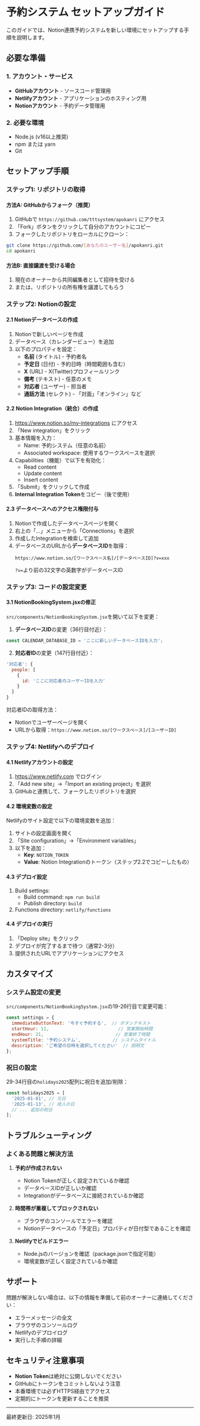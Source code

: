 # 予約システム セットアップガイド

このガイドでは、Notion連携予約システムを新しい環境にセットアップする手順を説明します。

## 必要な準備

### 1. アカウント・サービス
- **GitHubアカウント** - ソースコード管理用
- **Netlifyアカウント** - アプリケーションのホスティング用
- **Notionアカウント** - 予約データ管理用

### 2. 必要な環境
- Node.js (v16以上推奨)
- npm または yarn
- Git

## セットアップ手順

### ステップ1: リポジトリの取得

#### 方法A: GitHubからフォーク（推奨）
1. GitHubで `https://github.com/tttsystem/apokanri` にアクセス
2. 「Fork」ボタンをクリックして自分のアカウントにコピー
3. フォークしたリポジトリをローカルにクローン：
```bash
git clone https://github.com/[あなたのユーザー名]/apokanri.git
cd apokanri
```

#### 方法B: 直接譲渡を受ける場合
1. 現在のオーナーから共同編集者として招待を受ける
2. または、リポジトリの所有権を譲渡してもらう

### ステップ2: Notionの設定

#### 2.1 Notionデータベースの作成
1. Notionで新しいページを作成
2. データベース（カレンダービュー）を追加
3. 以下のプロパティを設定：
   - **名前** (タイトル) - 予約者名
   - **予定日** (日付) - 予約日時（時間範囲も含む）
   - **X** (URL) - X(Twitter)プロフィールリンク
   - **備考** (テキスト) - 任意のメモ
   - **対応者** (ユーザー) - 担当者
   - **通話方法** (セレクト) - 「対面」「オンライン」など

#### 2.2 Notion Integration（統合）の作成
1. https://www.notion.so/my-integrations にアクセス
2. 「New integration」をクリック
3. 基本情報を入力：
   - Name: 予約システム（任意の名前）
   - Associated workspace: 使用するワークスペースを選択
4. Capabilities（機能）で以下を有効化：
   - Read content
   - Update content
   - Insert content
5. 「Submit」をクリックして作成
6. **Internal Integration Token**をコピー（後で使用）

#### 2.3 データベースへのアクセス権限付与
1. Notionで作成したデータベースページを開く
2. 右上の「...」メニューから「Connections」を選択
3. 作成したIntegrationを検索して追加
4. データベースのURLから**データベースID**を取得：
   ```
   https://www.notion.so/[ワークスペース名]/[データベースID]?v=xxx
   ```
   `?v=`より前の32文字の英数字がデータベースID

### ステップ3: コードの設定変更

#### 3.1 NotionBookingSystem.jsxの修正
`src/components/NotionBookingSystem.jsx`を開いて以下を変更：

1. **データベースID**の変更（36行目付近）：
```javascript
const CALENDAR_DATABASE_ID = 'ここに新しいデータベースIDを入力';
```

2. **対応者ID**の変更（147行目付近）：
```javascript
'対応者': {
  people: [
    {
      id: 'ここに対応者のユーザーIDを入力'
    }
  ]
}
```

対応者IDの取得方法：
- Notionでユーザーページを開く
- URLから取得：`https://www.notion.so/[ワークスペース]/[ユーザーID]`

### ステップ4: Netlifyへのデプロイ

#### 4.1 Netlifyアカウントの設定
1. https://www.netlify.com でログイン
2. 「Add new site」→「Import an existing project」を選択
3. GitHubと連携して、フォークしたリポジトリを選択

#### 4.2 環境変数の設定
Netlifyのサイト設定で以下の環境変数を追加：

1. サイトの設定画面を開く
2. 「Site configuration」→「Environment variables」
3. 以下を追加：
   - **Key**: `NOTION_TOKEN`
   - **Value**: Notion Integrationのトークン（ステップ2.2でコピーしたもの）

#### 4.3 デプロイ設定
1. Build settings:
   - Build command: `npm run build`
   - Publish directory: `build`
2. Functions directory: `netlify/functions`

#### 4.4 デプロイの実行
1. 「Deploy site」をクリック
2. デプロイが完了するまで待つ（通常2-3分）
3. 提供されたURLでアプリケーションにアクセス

## カスタマイズ

### システム設定の変更
`src/components/NotionBookingSystem.jsx`の19-26行目で変更可能：

```javascript
const settings = {
  immediateButtonText: '今すぐ予約する',  // ボタンテキスト
  startHour: 11,                          // 営業開始時間
  endHour: 21,                           // 営業終了時間
  systemTitle: '予約システム',            // システムタイトル
  description: 'ご希望の日時を選択してください'  // 説明文
};
```

### 祝日の設定
29-34行目の`holidays2025`配列に祝日を追加/削除：

```javascript
const holidays2025 = [
  '2025-01-01', // 元日
  '2025-01-13', // 成人の日
  // ... 追加の祝日
];
```

## トラブルシューティング

### よくある問題と解決方法

1. **予約が作成されない**
   - Notion Tokenが正しく設定されているか確認
   - データベースIDが正しいか確認
   - Integrationがデータベースに接続されているか確認

2. **時間帯が重複してブロックされない**
   - ブラウザのコンソールでエラーを確認
   - Notionデータベースの「予定日」プロパティが日付型であることを確認

3. **Netlifyでビルドエラー**
   - Node.jsのバージョンを確認（package.jsonで指定可能）
   - 環境変数が正しく設定されているか確認

## サポート

問題が解決しない場合は、以下の情報を準備して前のオーナーに連絡してください：
- エラーメッセージの全文
- ブラウザのコンソールログ
- Netlifyのデプロイログ
- 実行した手順の詳細

## セキュリティ注意事項

- **Notion Token**は絶対に公開しないでください
- GitHubにトークンをコミットしないよう注意
- 本番環境では必ずHTTPS経由でアクセス
- 定期的にトークンを更新することを推奨

---

最終更新日: 2025年1月